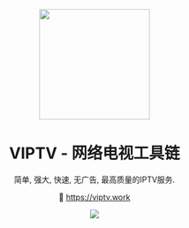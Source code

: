 <div align="center">
<img src="https://raw.githubusercontent.com/viptv-work/viptv-work.github.io/master/docs/VIPTV-LOGO-LONG-FINAL%401x-600x175.png" height="200" />
<h1 align="center">VIPTV - 网络电视工具链</h1>
简单, 强大, 快速, 无广告, 最高质量的IPTV服务.
  
🔗 https://viptv.work

<img src="https://readme-typing-svg.demolab.com?font=Fira+Code&size=22&pause=1000&width=600&random=false&lines=简单, 强大, 快速, 无广告, 最高质量的IPTV服务." />
</div>

